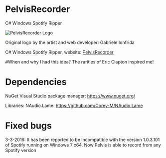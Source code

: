 
# PelvisRecorder
C# Windows Spotify Ripper

![PelvisRecorder Logo](http://projects.edoardocasella.it/pelvisrecorder/resources/pelvisrecorderbrand.png)

Original logo by the artist and web developer: Gabriele Ionfrida

C# Windows Spotify Ripper, website: [PelvisRecorder](http://projects.edoardocasella.it/pelvisrecorder/)

#When and why I had this idea?
The rarities of Eric Clapton inspired me!

# Dependencies 
NuGet Visual Studio package manager: https://www.nuget.org/

Libraries: NAudio.Lame: https://github.com/Corey-M/NAudio.Lame

# Fixed bugs

3-3-2016: It has been reported to be incompatible with the version 1.0.3.101 of Spotify running on Windows 7 x64. Now Pelvis is able to record from any Spotify version


